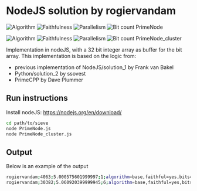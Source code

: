 # NodeJS solution by rogiervandam

![Algorithm](https://img.shields.io/badge/Algorithm-base-green)
![Faithfulness](https://img.shields.io/badge/Faithful-yes-green)
![Parallelism](https://img.shields.io/badge/Parallel-no-green)
![Bit count](https://img.shields.io/badge/Bits-1-green)
PrimeNode

![Algorithm](https://img.shields.io/badge/Algorithm-base-green)
![Faithfulness](https://img.shields.io/badge/Faithful-yes-green)
![Parallelism](https://img.shields.io/badge/Parallel-yes-green)
![Bit count](https://img.shields.io/badge/Bits-1-green)
PrimeNode_cluster

Implementation in nodeJS, with a 32 bit integer array as buffer for the bit array.
This implementation is based on the logic from:
- previous implementation of NodeJS/solution_1 by Frank van Bakel
- Python/solution_2                            by ssovest
- PrimeCPP                                     by Dave Plummer

## Run instructions
Install nodeJS: <https://nodejs.org/en/download/>

```bash
cd path/to/sieve
node PrimeNode.js
node PrimeNode_cluster.js
```

## Output
Below is an example of the output

```bash
rogiervandam;4063;5.000575601999997;1;algorithm=base,faithful=yes,bits=1
rogiervandam;30382;5.060920399999945;6;algorithm=base,faithful=yes,bits=1
```
